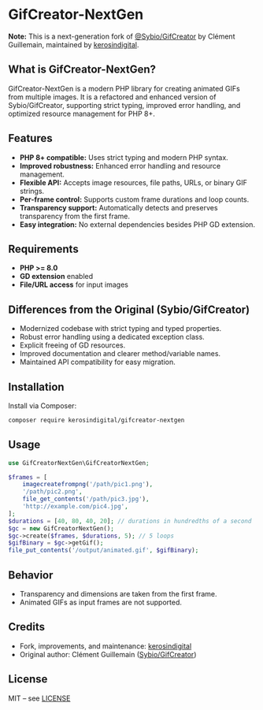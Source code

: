 # GifCreator-NextGen

**Note:** This is a next-generation fork of [@Sybio/GifCreator](https://github.com/Sybio/GifCreator) by Clément Guillemain, maintained by [kerosindigital](https://github.com/kerosindigital).

## What is GifCreator-NextGen?

GifCreator-NextGen is a modern PHP library for creating animated GIFs from multiple images. It is a refactored and enhanced version of Sybio/GifCreator, supporting strict typing, improved error handling, and optimized resource management for PHP 8+.

## Features

- **PHP 8+ compatible:** Uses strict typing and modern PHP syntax.
- **Improved robustness:** Enhanced error handling and resource management.
- **Flexible API:** Accepts image resources, file paths, URLs, or binary GIF strings.
- **Per-frame control:** Supports custom frame durations and loop counts.
- **Transparency support:** Automatically detects and preserves transparency from the first frame.
- **Easy integration:** No external dependencies besides PHP GD extension.

## Requirements

- **PHP >= 8.0**
- **GD extension** enabled
- **File/URL access** for input images

## Differences from the Original (Sybio/GifCreator)

- Modernized codebase with strict typing and typed properties.
- Robust error handling using a dedicated exception class.
- Explicit freeing of GD resources.
- Improved documentation and clearer method/variable names.
- Maintained API compatibility for easy migration.

## Installation

Install via Composer:

```bash
composer require kerosindigital/gifcreator-nextgen
```

## Usage

```php
use GifCreatorNextGen\GifCreatorNextGen;

$frames = [
    imagecreatefrompng('/path/pic1.png'),
    '/path/pic2.png',
    file_get_contents('/path/pic3.jpg'),
    'http://example.com/pic4.jpg',
];
$durations = [40, 80, 40, 20]; // durations in hundredths of a second
$gc = new GifCreatorNextGen();
$gc->create($frames, $durations, 5); // 5 loops
$gifBinary = $gc->getGif();
file_put_contents('/output/animated.gif', $gifBinary);
```

## Behavior

- Transparency and dimensions are taken from the first frame.
- Animated GIFs as input frames are not supported.

## Credits

- Fork, improvements, and maintenance: [kerosindigital](https://github.com/kerosindigital)
- Original author: Clément Guillemain ([Sybio/GifCreator](https://github.com/Sybio/GifCreator))

## License

MIT – see [LICENSE](./LICENSE)